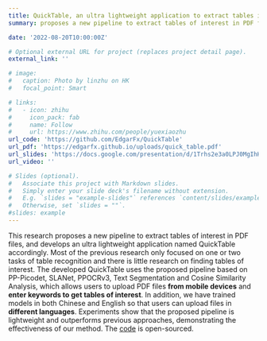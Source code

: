 ```yaml
---
title: QuickTable, an ultra lightweight application to extract tables in PDF
summary: proposes a new pipeline to extract tables of interest in PDF files, and develops an ultra lightweight application named QuickTable accordingly.

date: '2022-08-20T10:00:00Z'

# Optional external URL for project (replaces project detail page).
external_link: ''

# image:
#   caption: Photo by linzhu on HK
#   focal_point: Smart

# links:
#   - icon: zhihu
#     icon_pack: fab
#     name: Follow
#     url: https://www.zhihu.com/people/yuexiaozhu
url_code: 'https://github.com/EdgarFx/QuickTable'
url_pdf: 'https://edgarfx.github.io/uploads/quick_table.pdf'
url_slides: 'https://docs.google.com/presentation/d/1Trhs2e3a0LPJ0MgIhHpDXLulBNFTcZUI/edit?usp=sharing&ouid=110083063639360259216&rtpof=true&sd=true'
url_video: ''

# Slides (optional).
#   Associate this project with Markdown slides.
#   Simply enter your slide deck's filename without extension.
#   E.g. `slides = "example-slides"` references `content/slides/example-slides.md`.
#   Otherwise, set `slides = ""`.
#slides: example
---
```


This research proposes a new pipeline to extract tables of interest in PDF files, and develops an ultra lightweight application named QuickTable accordingly. Most of the previous research only focused on one or two tasks of table recognition and there is little research on finding tables of interest. The developed QuickTable uses the proposed pipeline based on PP-Picodet, SLANet, PPOCRv3, Text Segmentation and Cosine Similarity Analysis, which allows users to upload PDF files **from mobile devices** and **enter keywords to get tables of interest**. In addition, we have trained models in both Chinese and English so that users can upload files in **different languages**. Experiments show that the proposed pipeline is lightweight and outperforms previous approaches, demonstrating the effectiveness of our method. The [code](https://github.com/EdgarFx/QuickTable) is open-sourced.